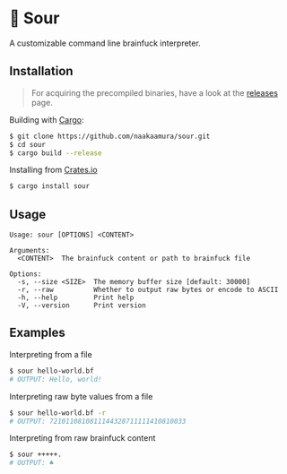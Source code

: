 # 🚀 Sour
A customizable command line brainfuck interpreter.

## Installation
> For acquiring the precompiled binaries, have a look at the [releases](https://github.com/naakaamura/sour/releases) page. 

Building with [Cargo](https://github.com/rust-lang/cargo/):
```sh
$ git clone https://github.com/naakaamura/sour.git
$ cd sour
$ cargo build --release
```

Installing from [Crates.io](https://crates.io)
```sh
$ cargo install sour
```
## Usage
```
Usage: sour [OPTIONS] <CONTENT>

Arguments:
  <CONTENT>  The brainfuck content or path to brainfuck file

Options:
  -s, --size <SIZE>  The memory buffer size [default: 30000]
  -r, --raw          Whether to output raw bytes or encode to ASCII
  -h, --help         Print help
  -V, --version      Print version
```

## Examples

Interpreting from a file
```sh
$ sour hello-world.bf
# OUTPUT: Hello, world!
```

Interpreting raw byte values from a file
```sh
$ sour hello-world.bf -r
# OUTPUT: 7210110810811144328711111410810033
```

Interpreting from raw brainfuck content
```sh
$ sour +++++.
# OUTPUT: ♣
```
